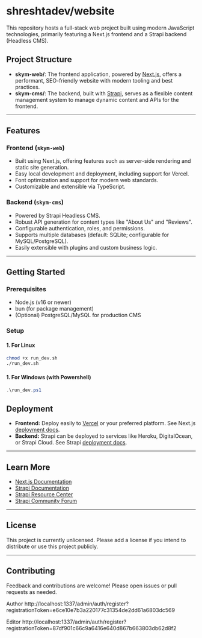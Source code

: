 # shreshtadev/website

This repository hosts a full-stack web project built using modern JavaScript technologies, primarily featuring a Next.js frontend and a Strapi backend (Headless CMS).

## Project Structure

- **skym-web/**: The frontend application, powered by [Next.js](https://nextjs.org), offers a performant, SEO-friendly website with modern tooling and best practices.
- **skym-cms/**: The backend, built with [Strapi](https://strapi.io), serves as a flexible content management system to manage dynamic content and APIs for the frontend.

---

## Features

### Frontend (`skym-web`)
- Built using Next.js, offering features such as server-side rendering and static site generation.
- Easy local development and deployment, including support for Vercel.
- Font optimization and support for modern web standards.
- Customizable and extensible via TypeScript.

### Backend (`skym-cms`)
- Powered by Strapi Headless CMS.
- Robust API generation for content types like "About Us" and "Reviews".
- Configurable authentication, roles, and permissions.
- Supports multiple databases (default: SQLite; configurable for MySQL/PostgreSQL).
- Easily extensible with plugins and custom business logic.

---

## Getting Started

### Prerequisites

- Node.js (v16 or newer)
- bun (for package management)
- (Optional) PostgreSQL/MySQL for production CMS

### Setup

#### 1. For Linux
```bash
chmod +x run_dev.sh
./run_dev.sh
```

#### 1. For Windows (with Powershell)
```powershell
.\run_dev.ps1
```

## Deployment

- **Frontend:** Deploy easily to [Vercel](https://vercel.com/) or your preferred platform. See Next.js [deployment docs](https://nextjs.org/docs/app/building-your-application/deploying).
- **Backend:** Strapi can be deployed to services like Heroku, DigitalOcean, or Strapi Cloud. See Strapi [deployment docs](https://docs.strapi.io/dev-docs/deployment).

---

## Learn More

- [Next.js Documentation](https://nextjs.org/docs)
- [Strapi Documentation](https://docs.strapi.io)
- [Strapi Resource Center](https://strapi.io/resource-center)
- [Strapi Community Forum](https://forum.strapi.io/)

---

## License

This project is currently unlicensed. Please add a license if you intend to distribute or use this project publicly.

---

## Contributing

Feedback and contributions are welcome! Please open issues or pull requests as needed.

Author
http://localhost:1337/admin/auth/register?registrationToken=e6ce10e7b3a220177c31354de2dd61a6803dc569

Editor
http://localhost:1337/admin/auth/register?registrationToken=87df901c66c9a6416e640d867b663803db62d8f2